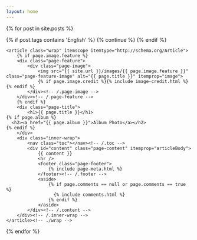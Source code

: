 ```yaml
---
layout: home
---
```



{% for post in site.posts %}

{% if post.tags contains 'English' %}
  {% continue %}
{% endif %}

	<article class="wrap" itemscope itemtype="http://schema.org/Article">
		{% if page.image.feature %}
		<div class="page-feature">
			<div class="page-image">
				<img src="{{ site.url }}/images/{{ page.image.feature }}" class="page-feature-image" alt="{{ page.title }}" itemprop="image">
				{% if page.image.credit %}{% include image-credit.html %}{% endif %}
			</div><!-- /.page-image -->
		</div><!-- /.page-feature -->
		{% endif %}
		<div class="page-title">
			<h1>{{ page.title }}</h1>
    {% if page.album %} 
      <h2><a href="{{ page.album }}">Album Photo</a></h2>
    {% endif %}
		</div>
		<div class="inner-wrap">
			<nav class="toc"></nav><!-- /.toc -->
			<div id="content" class="page-content" itemprop="articleBody">
				{{ content }}
				<hr />
				<footer class="page-footer">
					{% include page-meta.html %}
				</footer><!-- /.footer -->
				<aside>
					{% if page.comments == null or page.comments == true %}
					  {% include comments.html %}
					{% endif %}
				</aside>
			</div><!-- /.content -->
		</div><!-- /.inner-wrap -->
	</article><!-- ./wrap -->
{% endfor %}


